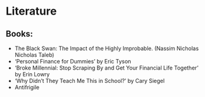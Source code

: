 # Literature

## Books:
- The Black Swan: The Impact of the Highly Improbable. (Nassim Nicholas Nicholas Taleb)
- ‘Personal Finance for Dummies’ by Eric Tyson
- ‘Broke Millennial: Stop Scraping By and Get Your Financial Life Together’ by Erin Lowry
- ‘Why Didn’t They Teach Me This in School?’ by Cary Siegel
- Antifrigile
